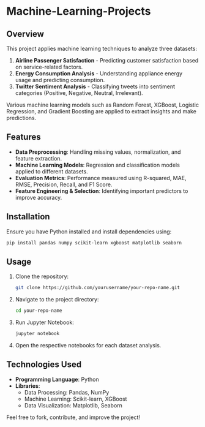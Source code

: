 # Machine-Learning-Projects

## Overview
This project applies machine learning techniques to analyze three datasets:
1. **Airline Passenger Satisfaction** - Predicting customer satisfaction based on service-related factors.
2. **Energy Consumption Analysis** - Understanding appliance energy usage and predicting consumption.
3. **Twitter Sentiment Analysis** - Classifying tweets into sentiment categories (Positive, Negative, Neutral, Irrelevant).

Various machine learning models such as Random Forest, XGBoost, Logistic Regression, and Gradient Boosting are applied to extract insights and make predictions.

## Features
- **Data Preprocessing**: Handling missing values, normalization, and feature extraction.
- **Machine Learning Models**: Regression and classification models applied to different datasets.
- **Evaluation Metrics**: Performance measured using R-squared, MAE, RMSE, Precision, Recall, and F1 Score.
- **Feature Engineering & Selection**: Identifying important predictors to improve accuracy.

## Installation
Ensure you have Python installed and install dependencies using:
```bash
pip install pandas numpy scikit-learn xgboost matplotlib seaborn
```

## Usage
1. Clone the repository:
   ```bash
   git clone https://github.com/yourusername/your-repo-name.git
   ```
2. Navigate to the project directory:
   ```bash
   cd your-repo-name
   ```
3. Run Jupyter Notebook:
   ```bash
   jupyter notebook
   ```
4. Open the respective notebooks for each dataset analysis.

## Technologies Used
- **Programming Language**: Python
- **Libraries**:
  - Data Processing: Pandas, NumPy
  - Machine Learning: Scikit-learn, XGBoost
  - Data Visualization: Matplotlib, Seaborn

Feel free to fork, contribute, and improve the project!

